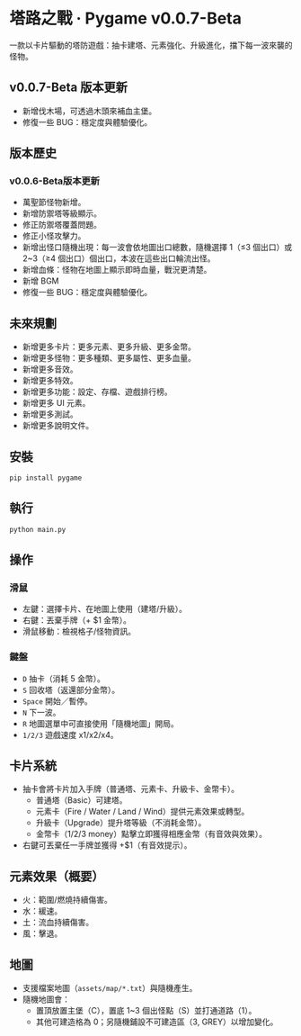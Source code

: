 # 塔路之戰 · Pygame v0.0.7-Beta

一款以卡片驅動的塔防遊戲：抽卡建塔、元素強化、升級進化，擋下每一波來襲的怪物。
## v0.0.7-Beta 版本更新
- 新增伐木場，可透過木頭來補血主堡。
- 修復一些 BUG：穩定度與體驗優化。
## 版本歷史
### v0.0.6-Beta版本更新
- 萬聖節怪物新增。
- 新增防禦塔等級顯示。
- 修正防禦塔覆蓋問題。
- 修正小怪攻擊力。
- 新增出怪口隨機出現：每一波會依地圖出口總數，隨機選擇 1（≤3 個出口）或 2~3（≥4 個出口）個出口，本波在這些出口輪流出怪。
- 新增血條：怪物在地圖上顯示即時血量，戰況更清楚。
- 新增 BGM
- 修復一些 BUG：穩定度與體驗優化。
## 未來規劃
- 新增更多卡片：更多元素、更多升級、更多金幣。
- 新增更多怪物：更多種類、更多屬性、更多血量。
- 新增更多音效。
- 新增更多特效。
- 新增更多功能：設定、存檔、遊戲排行榜。
- 新增更多 UI 元素。
- 新增更多測試。
- 新增更多說明文件。
## 安裝
```bash
pip install pygame
```

## 執行
```bash
python main.py
```

## 操作
### 滑鼠
- 左鍵：選擇卡片、在地圖上使用（建塔/升級）。
- 右鍵：丟棄手牌（+ $1 金幣）。
- 滑鼠移動：檢視格子/怪物資訊。

### 鍵盤
- `D` 抽卡（消耗 5 金幣）。
- `S` 回收塔（返還部分金幣）。
- `Space` 開始／暫停。
- `N` 下一波。
- `R` 地圖選單中可直接使用「隨機地圖」開局。
- `1/2/3` 遊戲速度 x1/x2/x4。

## 卡片系統
- 抽卡會將卡片加入手牌（普通塔、元素卡、升級卡、金幣卡）。
  - 普通塔（Basic）可建塔。
  - 元素卡（Fire / Water / Land / Wind）提供元素效果或轉型。
  - 升級卡（Upgrade）提升塔等級（不消耗金幣）。
  - 金幣卡（1/2/3 money）點擊立即獲得相應金幣（有音效與效果）。
- 右鍵可丟棄任一手牌並獲得 +$1（有音效提示）。

## 元素效果（概要）
- 火：範圍/燃燒持續傷害。
- 水：緩速。
- 土：流血持續傷害。
- 風：擊退。

## 地圖
- 支援檔案地圖（`assets/map/*.txt`）與隨機產生。
- 隨機地圖會：
  - 置頂放置主堡（C），置底 1~3 個出怪點（S）並打通道路（1）。
  - 其他可建造格為 0；另隨機鋪設不可建造區（3, GREY）以增加變化。



